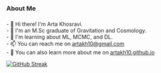 

<h3 align="left">About Me</h3>

###

<p align="left">
    - 👋 Hi there! I'm Arta Khosravi.<br>
    - 💫 I'm an M.Sc graduate of Gravitation and Cosmology.<br>
<!--     - 🔭 I’m currently working on using ML methods to find the accretion efficiency of SMBHs in AGNs with high redshifts.<br> -->
    - 🌱 I'm learning about ML, MCMC, and DL.<br>
    - 📫 You can reach me on <a href="artakh10@gmail.com" target="_blank">artakh10@gmail.com</a> <br>
    - 📄 You can also learn more about me on <a href="artakh10.github.io" target="_blank">artakh10.github.io  </a>
</p>

[![GitHub Streak](https://streak-stats.demolab.com/?user=DenverCoder1)](https://git.io/streak-stats)
